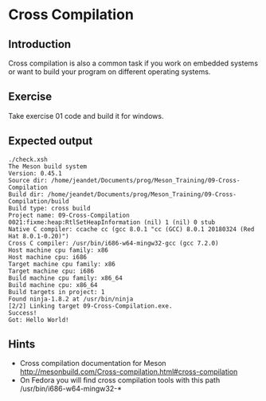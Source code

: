 # Cross Compilation

## Introduction
Cross compilation is also a common task if you work on embedded systems or want to build your program on different operating systems.

## Exercise 

Take exercise 01 code and build it for windows.

## Expected output 

```
./check.xsh 
The Meson build system
Version: 0.45.1
Source dir: /home/jeandet/Documents/prog/Meson_Training/09-Cross-Compilation
Build dir: /home/jeandet/Documents/prog/Meson_Training/09-Cross-Compilation/build
Build type: cross build
Project name: 09-Cross-Compilation
0021:fixme:heap:RtlSetHeapInformation (nil) 1 (nil) 0 stub
Native C compiler: ccache cc (gcc 8.0.1 "cc (GCC) 8.0.1 20180324 (Red Hat 8.0.1-0.20)")
Cross C compiler: /usr/bin/i686-w64-mingw32-gcc (gcc 7.2.0)
Host machine cpu family: x86
Host machine cpu: i686
Target machine cpu family: x86
Target machine cpu: i686
Build machine cpu family: x86_64
Build machine cpu: x86_64
Build targets in project: 1
Found ninja-1.8.2 at /usr/bin/ninja
[2/2] Linking target 09-Cross-Compilation.exe.
Success!
Got: Hello World!

```

## Hints

- Cross compilation documentation for Meson http://mesonbuild.com/Cross-compilation.html#cross-compilation
- On Fedora you will find cross compilation tools with this path /usr/bin/i686-w64-mingw32-*